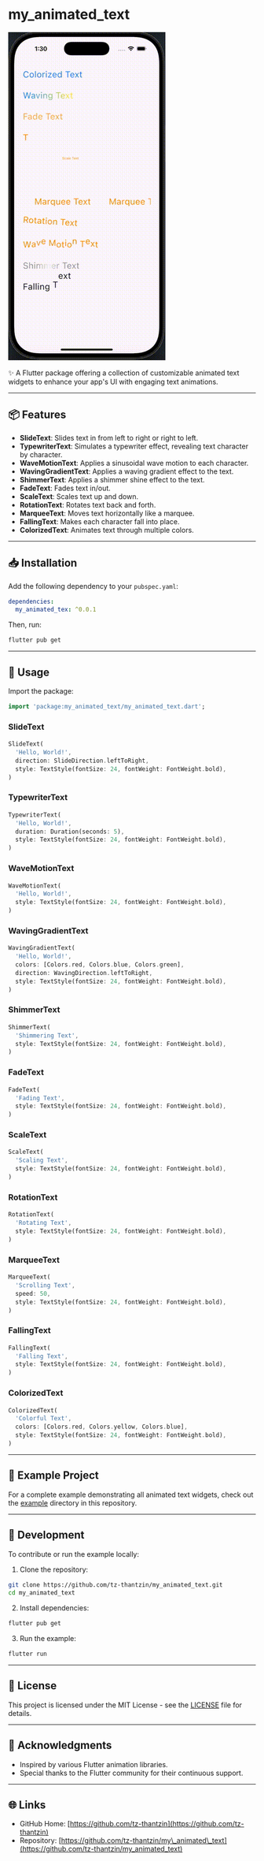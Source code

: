 # my_animated_text

![Animated Text Demo](display/animated_text_demo.gif)

✨ A Flutter package offering a collection of customizable animated text widgets to enhance your app's UI with engaging text animations.

---

## 📦 Features

* **SlideText**: Slides text in from left to right or right to left.
* **TypewriterText**: Simulates a typewriter effect, revealing text character by character.
* **WaveMotionText**: Applies a sinusoidal wave motion to each character.
* **WavingGradientText**: Applies a waving gradient effect to the text.
* **ShimmerText**: Applies a shimmer shine effect to the text.
* **FadeText**: Fades text in/out.
* **ScaleText**: Scales text up and down.
* **RotationText**: Rotates text back and forth.
* **MarqueeText**: Moves text horizontally like a marquee.
* **FallingText**: Makes each character fall into place.
* **ColorizedText**: Animates text through multiple colors.

---

## 📥 Installation

Add the following dependency to your `pubspec.yaml`:

```yaml
dependencies:
  my_animated_tex: ^0.0.1
```

Then, run:

```bash
flutter pub get
```

---

## 🧪 Usage

Import the package:

```dart
import 'package:my_animated_text/my_animated_text.dart';
```

### SlideText

```dart
SlideText(
  'Hello, World!',
  direction: SlideDirection.leftToRight,
  style: TextStyle(fontSize: 24, fontWeight: FontWeight.bold),
)
```

### TypewriterText

```dart
TypewriterText(
  'Hello, World!',
  duration: Duration(seconds: 5),
  style: TextStyle(fontSize: 24, fontWeight: FontWeight.bold),
)
```

### WaveMotionText

```dart
WaveMotionText(
  'Hello, World!',
  style: TextStyle(fontSize: 24, fontWeight: FontWeight.bold),
)
```

### WavingGradientText

```dart
WavingGradientText(
  'Hello, World!',
  colors: [Colors.red, Colors.blue, Colors.green],
  direction: WavingDirection.leftToRight,
  style: TextStyle(fontSize: 24, fontWeight: FontWeight.bold),
)
```

### ShimmerText

```dart
ShimmerText(
  'Shimmering Text',
  style: TextStyle(fontSize: 24, fontWeight: FontWeight.bold),
)
```

### FadeText

```dart
FadeText(
  'Fading Text',
  style: TextStyle(fontSize: 24, fontWeight: FontWeight.bold),
)
```

### ScaleText

```dart
ScaleText(
  'Scaling Text',
  style: TextStyle(fontSize: 24, fontWeight: FontWeight.bold),
)
```

### RotationText

```dart
RotationText(
  'Rotating Text',
  style: TextStyle(fontSize: 24, fontWeight: FontWeight.bold),
)
```

### MarqueeText

```dart
MarqueeText(
  'Scrolling Text',
  speed: 50,
  style: TextStyle(fontSize: 24, fontWeight: FontWeight.bold),
)
```

### FallingText

```dart
FallingText(
  'Falling Text',
  style: TextStyle(fontSize: 24, fontWeight: FontWeight.bold),
)
```

### ColorizedText

```dart
ColorizedText(
  'Colorful Text',
  colors: [Colors.red, Colors.yellow, Colors.blue],
  style: TextStyle(fontSize: 24, fontWeight: FontWeight.bold),
)
```

---

## 📄 Example Project

For a complete example demonstrating all animated text widgets, check out the [example](example/) directory in this repository.

---

## 🔧 Development

To contribute or run the example locally:

1. Clone the repository:

```bash
git clone https://github.com/tz-thantzin/my_animated_text.git
cd my_animated_text
```

2. Install dependencies:

```bash
flutter pub get
```

3. Run the example:

```bash
flutter run
```

---

## 📝 License

This project is licensed under the MIT License - see the [LICENSE](LICENSE) file for details.

---

## 📣 Acknowledgments

* Inspired by various Flutter animation libraries.
* Special thanks to the Flutter community for their continuous support.

---

## 🌐 Links

* GitHub Home: [https://github.com/tz-thantzin](https://github.com/tz-thantzin)
* Repository: [https://github.com/tz-thantzin/my\_animated\_text](https://github.com/tz-thantzin/my_animated_text)
